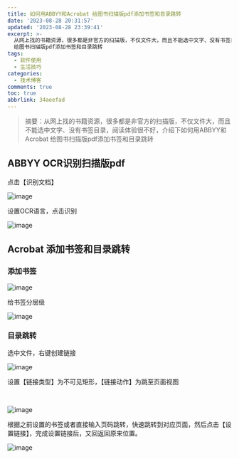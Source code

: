 ```yaml
---
title: 如何用ABBYY和Acrobat 给图书扫描版pdf添加书签和目录跳转
date: '2023-08-28 20:31:57'
updated: '2023-08-28 23:39:41'
excerpt: >-
  从网上找的书籍资源，很多都是非官方的扫描版，不仅文件大，而且不能选中文字、没有书签目录，阅读体验很不好，介绍下如何用ABBYY和Acrobat
  给图书扫描版pdf添加书签和目录跳转
tags:
  - 软件使用
  - 生活技巧
categories:
  - 技术博客
comments: true
toc: true
abbrlink: 34aeefad
---
```



> 摘要：从网上找的书籍资源，很多都是非官方的扫描版，不仅文件大，而且不能选中文字、没有书签目录，阅读体验很不好，介绍下如何用ABBYY和Acrobat 给图书扫描版pdf添加书签和目录跳转

## ABBYY OCR识别扫描版pdf

点击【识别文档】

​![image](https://fastly.jsdelivr.net/gh/Achuan-2/PicBed@pic/assets/202308282304858.png)​

设置OCR语言，点击识别

​![image](https://fastly.jsdelivr.net/gh/Achuan-2/PicBed@pic/assets/202308282313720.png)​

## Acrobat 添加书签和目录跳转

### 添加书签

​![image](https://fastly.jsdelivr.net/gh/Achuan-2/PicBed@pic/assets/202308282314966.png)​

给书签分层级

​![image](https://fastly.jsdelivr.net/gh/Achuan-2/PicBed@pic/assets/202308282320715.png)​

### 目录跳转

选中文件，右键创建链接

​​​![image](https://fastly.jsdelivr.net/gh/Achuan-2/PicBed@pic/assets/202308282321229.png)​​

设置【链接类型】为不可见矩形，【链接动作】为跳至页面视图

‍

​​![image](https://fastly.jsdelivr.net/gh/Achuan-2/PicBed@pic/assets/202308282320705.png)

根据之前设置的书签或者直接输入页码跳转，快速跳转到对应页面，然后点击【设置链接】，完成设置链接后，又回返回原来位置。

​​​![image](https://fastly.jsdelivr.net/gh/Achuan-2/PicBed@pic/assets/202308282323267.png)​​​
